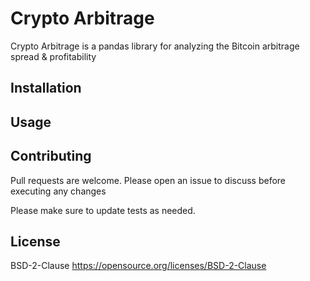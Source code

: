 # Crypto Arbitrage

Crypto Arbitrage is a pandas library for analyzing the Bitcoin arbitrage spread & profitability  

## Installation




## Usage



## Contributing
Pull requests are welcome. Please open an issue to discuss before executing any changes

Please make sure to update tests as needed.

## License
BSD-2-Clause https://opensource.org/licenses/BSD-2-Clause
